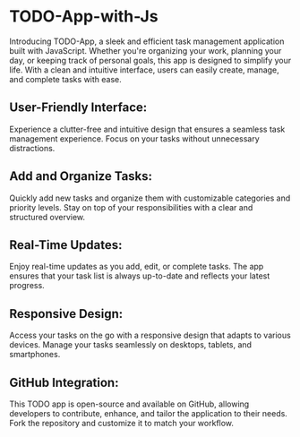 # TODO-App-with-Js
Introducing TODO-App, a sleek and efficient task management application built with JavaScript. Whether you're organizing your work, planning your day, or keeping track of personal goals, this app is designed to simplify your life. With a clean and intuitive interface, users can easily create, manage, and complete tasks with ease.

## User-Friendly Interface: 
Experience a clutter-free and intuitive design that ensures a seamless task management experience. Focus on your tasks without unnecessary distractions.

## Add and Organize Tasks: 
Quickly add new tasks and organize them with customizable categories and priority levels. Stay on top of your responsibilities with a clear and structured overview.

## Real-Time Updates: 
Enjoy real-time updates as you add, edit, or complete tasks. The app ensures that your task list is always up-to-date and reflects your latest progress.

## Responsive Design: 
Access your tasks on the go with a responsive design that adapts to various devices. Manage your tasks seamlessly on desktops, tablets, and smartphones.

## GitHub Integration: 
This TODO app is open-source and available on GitHub, allowing developers to contribute, enhance, and tailor the application to their needs. Fork the repository and customize it to match your workflow.

